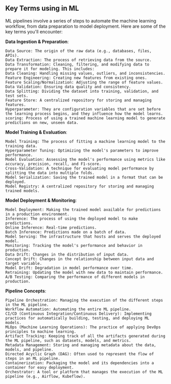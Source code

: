 

## Key Terms using in ML

ML pipelines involve a series of steps to automate the machine learning workflow, from data preparation to model deployment. Here are some of the key terms you'll encounter:

**Data Ingestion & Preparation**:

    Data Source: The origin of the raw data (e.g., databases, files, APIs).
    Data Extraction: The process of retrieving data from the source.
    Data Transformation: Cleaning, filtering, and modifying data to prepare it for modeling. This includes:
    Data Cleaning: Handling missing values, outliers, and inconsistencies.
    Feature Engineering: Creating new features from existing ones.
    Feature Scaling/Normalization: Adjusting the range of feature values.
    Data Validation: Ensuring data quality and consistency.
    Data Splitting: Dividing the dataset into training, validation, and test sets.
    Feature Store: A centralized repository for storing and managing features.
    Hyperparameter: They are configuration variables that are set before the learning process begins, and they influence how the model learns.
    scoring: Process of using a trained machine learning model to generate predictions on new, unseen data.
**Model Training & Evaluation**:

    Model Training: The process of fitting a machine learning model to the training data.
    Hyperparameter Tuning: Optimizing the model's parameters to improve performance.
    Model Evaluation: Assessing the model's performance using metrics like accuracy, precision, recall, and F1-score.
    Cross-Validation: A technique for evaluating model performance by splitting the data into multiple folds.
    Model Serialization: Saving the trained model in a format that can be deployed.
    Model Registry: A centralized repository for storing and managing trained models.
**Model Deployment & Monitoring**:

    Model Deployment: Making the trained model available for predictions in a production environment.
    Inference: The process of using the deployed model to make predictions.
    Online Inference: Real-time predictions.
    Batch Inference: Predictions made on a batch of data.
    Model Serving: The infrastructure that hosts and serves the deployed model.
    Monitoring: Tracking the model's performance and behavior in production.
    Data Drift: Changes in the distribution of input data.
    Concept Drift: Changes in the relationship between input data and target variable.
    Model Drift: Degradation in model performance over time.
    Retraining: Updating the model with new data to maintain performance.
    A/B Testing: Comparing the performance of different models in production.
**Pipeline Concepts**:

    Pipeline Orchestration: Managing the execution of the different steps in the ML pipeline.
    Workflow Automation: Automating the entire ML pipeline.
    CI/CD (Continuous Integration/Continuous Delivery): Implementing practices for automatically building, testing, and deploying ML models.
    MLOps (Machine Learning Operations): The practice of applying DevOps principles to machine learning.
    Artifact Tracking: Keeping track of all the artifacts generated during the ML pipeline, such as datasets, models, and metrics.
    Metadata Management: Storing and managing metadata about the data, models, and pipeline.
    Directed Acyclic Graph (DAG): Often used to represent the flow of steps in an ML pipeline.
    Containerization: Packaging the model and its dependencies into a container for easy deployment.
    Orchestrator: A tool or platform that manages the execution of the ML pipeline (e.g., Airflow, Kubeflow).